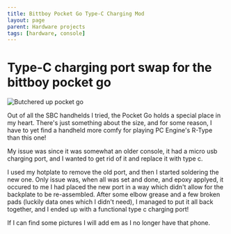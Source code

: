 ```yaml
---
title: Bittboy Pocket Go Type-C Charging Mod
layout: page
parent: Hardware projects
tags: [hardware, console]
---
```


# Type-C charging port swap for the bittboy pocket go

![Butchered up pocket go](/assets/images/hw/bittboy.jpg)


Out of all the SBC handhelds I tried, the Pocket Go holds a special place in my heart. There's just something about the size, and for some reason, I have to yet find a handheld more comfy for playing PC Engine's R-Type than this one!

My issue was since it was somewhat an older console, it had a micro usb charging port, and I wanted to get rid of it and replace it with type c.

I used my hotplate to remove the old port, and then I started soldering the new one. Only issue was, when all was set and done, and epoxy applyed, it occured to me I had placed the new port in a way which didn't allow for the backplate to be re-assembled. After some elbow grease and a few broken pads (luckily data ones which I didn't need), I managed to put it all back together, and I ended up with a functional type c charging port!

If I can find some pictures I will add em as I no longer have that phone.